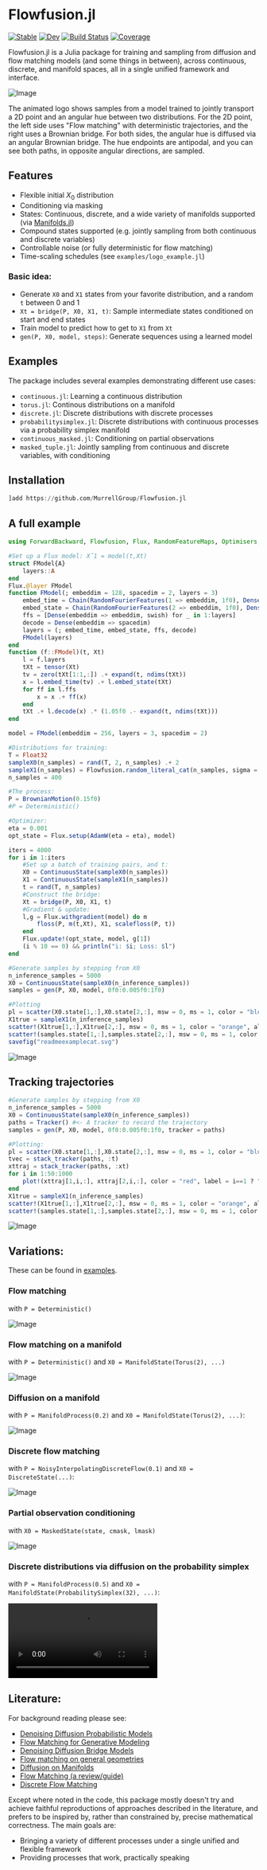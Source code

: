 # Flowfusion.jl

[![Stable](https://img.shields.io/badge/docs-stable-blue.svg)](https://MurrellGroup.github.io/Flowfusion.jl/stable/)
[![Dev](https://img.shields.io/badge/docs-dev-blue.svg)](https://MurrellGroup.github.io/Flowfusion.jl/dev/)
[![Build Status](https://github.com/MurrellGroup/Flowfusion.jl/actions/workflows/CI.yml/badge.svg?branch=main)](https://github.com/MurrellGroup/Flowfusion.jl/actions/workflows/CI.yml?query=branch%3Amain)
[![Coverage](https://codecov.io/gh/MurrellGroup/Flowfusion.jl/branch/main/graph/badge.svg)](https://codecov.io/gh/MurrellGroup/Flowfusion.jl)

Flowfusion.jl is a Julia package for training and sampling from diffusion and flow matching models (and some things in between), across continuous, discrete, and manifold spaces, all in a single unified framework and interface.

![Image](https://github.com/user-attachments/assets/ff7f25e6-441d-4840-ac9c-a849e7b57aa7)

The animated logo shows samples from a model trained to jointly transport a 2D point and an angular hue between two distributions. For the 2D point, the left side uses "Flow matching" with deterministic trajectories, and the right uses a Brownian bridge. For both sides, the angular hue is diffused via an angular Brownian bridge. The hue endpoints are antipodal, and you can see both paths, in opposite angular directions, are sampled.

## Features

- Flexible initial $X_0$ distribution
- Conditioning via masking
- States: Continuous, discrete, and a wide variety of manifolds supported (via [Manifolds.jl](https://github.com/JuliaManifolds/Manifolds.jl))
- Compound states supported (e.g. jointly sampling from both continuous and discrete variables)
- Controllable noise (or fully deterministic for flow matching)
- Time-scaling schedules (see `examples/logo_example.jl`)

### Basic idea:
- Generate `X0` and `X1` states from your favorite distribution, and a random `t` between 0 and 1
- `Xt = bridge(P, X0, X1, t)`: Sample intermediate states conditioned on start and end states
- Train model to predict how to get to `X1` from `Xt`
- `gen(P, X0, model, steps)`: Generate sequences using a learned model

## Examples

The package includes several examples demonstrating different use cases:

- `continuous.jl`: Learning a continuous distribution
- `torus.jl`: Continous distributions on a manifold
- `discrete.jl`: Discrete distributions with discrete processes
- `probabilitysimplex.jl`: Discrete distributions with continuous processes via a probability simplex manifold
- `continuous_masked.jl`: Conditioning on partial observations
- `masked_tuple.jl`: Jointly sampling from continuous and discrete variables, with conditioning

## Installation

```julia
]add https://github.com/MurrellGroup/Flowfusion.jl
```

## A full example

```julia
using ForwardBackward, Flowfusion, Flux, RandomFeatureMaps, Optimisers, Plots

#Set up a Flux model: X̂1 = model(t,Xt)
struct FModel{A}
    layers::A
end
Flux.@layer FModel
function FModel(; embeddim = 128, spacedim = 2, layers = 3)
    embed_time = Chain(RandomFourierFeatures(1 => embeddim, 1f0), Dense(embeddim => embeddim, swish))
    embed_state = Chain(RandomFourierFeatures(2 => embeddim, 1f0), Dense(embeddim => embeddim, swish))
    ffs = [Dense(embeddim => embeddim, swish) for _ in 1:layers]
    decode = Dense(embeddim => spacedim)
    layers = (; embed_time, embed_state, ffs, decode)
    FModel(layers)
end
function (f::FModel)(t, Xt)
    l = f.layers
    tXt = tensor(Xt)
    tv = zero(tXt[1:1,:]) .+ expand(t, ndims(tXt))
    x = l.embed_time(tv) .+ l.embed_state(tXt)
    for ff in l.ffs
        x = x .+ ff(x)
    end
    tXt .+ l.decode(x) .* (1.05f0 .- expand(t, ndims(tXt))) 
end

model = FModel(embeddim = 256, layers = 3, spacedim = 2)

#Distributions for training:
T = Float32
sampleX0(n_samples) = rand(T, 2, n_samples) .+ 2
sampleX1(n_samples) = Flowfusion.random_literal_cat(n_samples, sigma = T(0.05))
n_samples = 400

#The process:
P = BrownianMotion(0.15f0)
#P = Deterministic()

#Optimizer:
eta = 0.001
opt_state = Flux.setup(AdamW(eta = eta), model)

iters = 4000
for i in 1:iters
    #Set up a batch of training pairs, and t:
    X0 = ContinuousState(sampleX0(n_samples))
    X1 = ContinuousState(sampleX1(n_samples))
    t = rand(T, n_samples)
    #Construct the bridge:
    Xt = bridge(P, X0, X1, t)
    #Gradient & update:
    l,g = Flux.withgradient(model) do m
        floss(P, m(t,Xt), X1, scalefloss(P, t))
    end
    Flux.update!(opt_state, model, g[1])
    (i % 10 == 0) && println("i: $i; Loss: $l")
end

#Generate samples by stepping from X0
n_inference_samples = 5000
X0 = ContinuousState(sampleX0(n_inference_samples))
samples = gen(P, X0, model, 0f0:0.005f0:1f0)

#Plotting
pl = scatter(X0.state[1,:],X0.state[2,:], msw = 0, ms = 1, color = "blue", alpha = 0.5, size = (400,400), legend = :topleft, label = "X0")
X1true = sampleX1(n_inference_samples)
scatter!(X1true[1,:],X1true[2,:], msw = 0, ms = 1, color = "orange", alpha = 0.5, label = "X1 (true)")
scatter!(samples.state[1,:],samples.state[2,:], msw = 0, ms = 1, color = "green", alpha = 0.5, label = "X1 (generated)")
savefig("readmeexamplecat.svg")
```

![Image](https://github.com/user-attachments/assets/2c057698-bd1f-4dc1-9aaa-833af8a71196)


## Tracking trajectories

```julia
#Generate samples by stepping from X0
n_inference_samples = 5000
X0 = ContinuousState(sampleX0(n_inference_samples))
paths = Tracker() #<- A tracker to record the trajectory
samples = gen(P, X0, model, 0f0:0.005f0:1f0, tracker = paths)

#Plotting:
pl = scatter(X0.state[1,:],X0.state[2,:], msw = 0, ms = 1, color = "blue", alpha = 0.5, size = (400,400), legend = :topleft, label = "X0")
tvec = stack_tracker(paths, :t)
xttraj = stack_tracker(paths, :xt)
for i in 1:50:1000
    plot!(xttraj[1,i,:], xttraj[2,i,:], color = "red", label = i==1 ? "Trajectory" : :none, alpha = 0.4)
end
X1true = sampleX1(n_inference_samples)
scatter!(X1true[1,:],X1true[2,:], msw = 0, ms = 1, color = "orange", alpha = 0.5, label = "X1 (true)")
scatter!(samples.state[1,:],samples.state[2,:], msw = 0, ms = 1, color = "green", alpha = 0.5, label = "X1 (generated)")
```
![Image](https://github.com/user-attachments/assets/85f3714d-27ba-4683-9c63-2bcb7fcaaf16)

## Variations:

These can be found in [examples](https://github.com/MurrellGroup/Flowfusion.jl/tree/main/examples).

### Flow matching

with `P = Deterministic()`

![Image](https://github.com/user-attachments/assets/e82ac33a-6f28-4731-b39d-8ad9757159f7)

### Flow matching on a manifold

with `P = Deterministic()` and `X0 = ManifoldState(Torus(2), ...)`

![Image](https://github.com/user-attachments/assets/b6a1a27f-f0fc-4bc4-af10-bb8b5e7aa8cf)

### Diffusion on a manifold

with `P = ManifoldProcess(0.2)` and `X0 = ManifoldState(Torus(2), ...)`:

![Image](https://github.com/user-attachments/assets/43a7f061-a95e-44ad-bbb5-631d91633a54)

### Discrete flow matching

with `P = NoisyInterpolatingDiscreteFlow(0.1)` and `X0 = DiscreteState(...)`:

![Image](https://github.com/user-attachments/assets/d9497f36-c87d-4676-915a-5b067d4f486b)

### Partial observation conditioning

with `X0 = MaskedState(state, cmask, lmask)`

![Image](https://github.com/user-attachments/assets/e3e84290-2a57-4d2d-8ebc-ad91800e8fea)

### Discrete distributions via diffusion on the probability simplex

with `P = ManifoldProcess(0.5)` and `X0 = ManifoldState(ProbabilitySimplex(32), ...)`:

<video src="https://github.com/user-attachments/assets/b3692a2f-5d5b-4924-82bb-f5477230b45d" controls></video>

## Literature:

For background reading please see:

- [Denoising Diffusion Probabilistic Models](https://arxiv.org/abs/2006.11239)
- [Flow Matching for Generative Modeling](https://arxiv.org/abs/2210.02747)
- [Denoising Diffusion Bridge Models](https://arxiv.org/abs/2309.16948)
- [Flow matching on general geometries](https://arxiv.org/pdf/2302.03660)
- [Diffusion on Manifolds](https://arxiv.org/abs/2208.07949)
- [Flow Matching (a review/guide)](https://arxiv.org/abs/2412.06264)
- [Discrete Flow Matching](https://arxiv.org/abs/2407.15595)

Except where noted in the code, this package mostly doesn't try and achieve faithful reproductions of approaches described in the literature, and prefers to be inspired by, rather than constrained by, precise mathematical correctness. The main goals are:
- Bringing a variety of different processes under a single unified and flexible framework
- Providing processes that work, practically speaking
